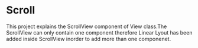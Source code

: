 # Scroll
This project explains the ScrollView component of View class.The ScrollView can only contain one component therefore Linear Lyout has been added inside ScrollView inorder to add more than one componenet.
